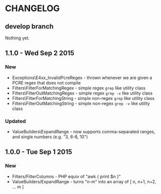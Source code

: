 # CHANGELOG

## develop branch

Nothing yet.

## 1.1.0 - Wed Sep 2 2015 

### New

* Exceptions\E4xx_InvalidPcreRegex - thrown whenever we are given a PCRE regex that does not compile
* Filters\FilterForMatchingRegex - simple regex `grep` like utility class
* Filters\FilterOutMatchingRegex - simple regex `grep -v` like utility class
* Filters\FilterForMatchingString - simple non-regex `grep` like utility class
* Filters\FilterOutMatchingString - simple non-regex `grep -v` like utility class

### Updated

* ValueBuilders\ExpandRange - now supports comma-separated ranges, and single numbers (e.g. "3, 6-8, 10")

## 1.0.0 - Tue Sep 1 2015

### New

* Filters/FilterColumns - PHP equiv of "awk { print $n }"
* ValueBuilders/ExpandRange - turns "n-m" into an array of [ n, n+1, n+2, ... m ]
